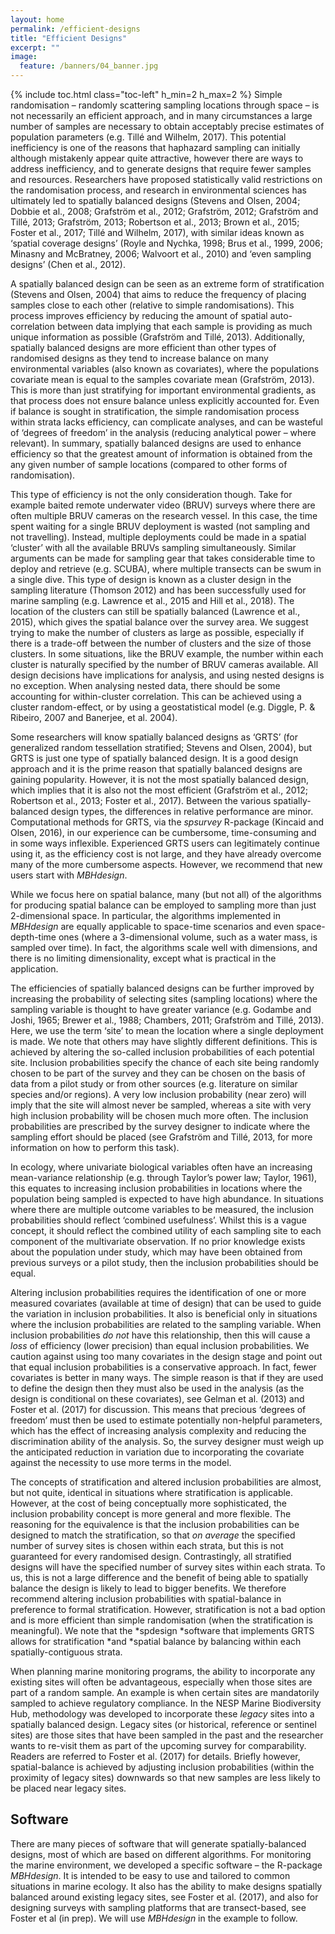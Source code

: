 ```yaml
---
layout: home
permalink: /efficient-designs
title: "Efficient Designs"
excerpt: ""
image:
  feature: /banners/04_banner.jpg
---
```

{% include toc.html class="toc-left" h_min=2 h_max=2 %}
Simple randomisation – randomly scattering sampling locations through space – is not necessarily an efficient approach, and in many circumstances a large number of samples are necessary to obtain acceptably precise estimates of population parameters (e.g. Tillé and Wilhelm, 2017). This potential inefficiency is one of the reasons that haphazard sampling can initially although mistakenly appear quite attractive, however there are ways to address inefficiency, and to generate designs that require fewer samples and resources. Researchers have proposed statistically valid restrictions on the randomisation process, and research in environmental sciences has ultimately led to spatially balanced designs (Stevens and Olsen, 2004; Dobbie et al., 2008; Grafström et al., 2012; Grafström, 2012; Grafström and Tillé, 2013; Grafström, 2013; Robertson et al., 2013; Brown et al., 2015; Foster et al., 2017; Tillé and Wilhelm, 2017), with similar ideas known as ‘spatial coverage designs’ (Royle and Nychka, 1998; Brus et al., 1999, 2006; Minasny and McBratney, 2006; Walvoort et al., 2010) and ‘even sampling designs’ (Chen et al., 2012).

 

A spatially balanced design can be seen as an extreme form of stratification (Stevens and Olsen, 2004) that aims to reduce the frequency of placing samples close to each other (relative to simple randomisations). This process improves efficiency by reducing the amount of spatial auto-correlation between data implying that each sample is providing as much unique information as possible (Grafström and Tillé, 2013). Additionally, spatially balanced designs are more efficient than other types of randomised designs as they tend to increase balance on many environmental variables (also known as covariates), where the populations covariate mean is equal to the samples covariate mean (Grafström, 2013). This is more than just stratifying for important environmental gradients, as that process does not ensure balance unless explicitly accounted for. Even if balance is sought in stratification, the simple randomisation process within strata lacks efficiency, can complicate analyses, and can be wasteful of ‘degrees of freedom’ in the analysis (reducing analytical power – where relevant). In summary, spatially balanced designs are used to enhance efficiency so that the greatest amount of information is obtained from the any given number of sample locations (compared to other forms of randomisation).

 

This type of efficiency is not the only consideration though. Take for example baited remote underwater video (BRUV) surveys where there are often multiple BRUV cameras on the research vessel. In this case, the time spent waiting for a single BRUV deployment is wasted (not sampling and not travelling). Instead, multiple deployments could be made in a spatial ‘cluster’ with all the available BRUVs sampling simultaneously. Similar arguments can be made for sampling gear that takes considerable time to deploy and retrieve (e.g. SCUBA), where multiple transects can be swum  in a single dive. This type of design is known as a cluster design in the sampling literature (Thomson 2012) and has been successfully used for marine sampling (e.g. Lawrence et al., 2015 and Hill et al., 2018). The location of the clusters can still be spatially balanced (Lawrence et al., 2015), which gives the spatial balance over the survey area. We suggest trying to make the number of clusters as large as possible, especially if there is a trade-off between the number of clusters and the size of those clusters. In some situations, like the BRUV example, the number within each cluster is naturally specified by the number of BRUV cameras available. All design decisions have implications for analysis, and using nested designs is no exception.  When analysing nested data, there should be some accounting for within-cluster correlation.  This can be achieved using a cluster random-effect, or by using a geostatistical model (e.g. Diggle, P. & Ribeiro, 2007 and Banerjee, et al. 2004).

 

Some researchers will know spatially balanced designs as ‘GRTS’ (for generalized random tessellation stratified; Stevens and Olsen, 2004), but GRTS is just one type of spatially balanced design. It is a good design approach and it is the prime reason that spatially balanced designs are gaining popularity. However, it is not the most spatially balanced design, which implies that it is also not the most efficient (Grafström et al., 2012; Robertson et al., 2013; Foster et al., 2017). Between the various spatially-balanced design types, the differences in relative performance are minor. Computational methods for GRTS, via the *spsurvey* R-package (Kincaid and Olsen, 2016), in our experience can be cumbersome, time-consuming and in some ways inflexible. Experienced GRTS users can legitimately continue using it, as the efficiency cost is not large, and they have already overcome many of the more cumbersome aspects. However, we recommend that new users start with *MBHdesign*.

 

While we focus here on spatial balance, many (but not all) of the algorithms for producing spatial balance can be employed to sampling more than just 2-dimensional space. In particular, the algorithms implemented in *MBHdesign* are equally applicable to space-time scenarios and even space-depth-time ones (where a 3-dimensional volume, such as a water mass, is sampled over time). In fact, the algorithms scale well with dimensions, and there is no limiting dimensionality, except what is practical in the application.

 

The efficiencies of spatially balanced designs can be further improved by increasing the probability of selecting sites (sampling locations) where the sampling variable is thought to have greater variance (e.g. Godambe and Joshi, 1965; Brewer et al., 1988; Chambers, 2011; Grafström and Tillé, 2013). Here, we use the term ‘site’ to mean the location where a single deployment is made. We note that others may have slightly different definitions. This is achieved by altering the so-called inclusion probabilities of each  potential site. Inclusion probabilities specify the chance of each site being randomly chosen to be part of the survey and they can be chosen on the basis of data from a pilot study or from other sources (e.g. literature on similar species and/or regions). A very low inclusion probability (near zero) will imply that the site will almost never be sampled, whereas a site with very high inclusion probability will be chosen much more often. The inclusion probabilities are prescribed by the survey designer to indicate where the sampling effort should be placed (see Grafström and Tillé, 2013, for more information on how to perform this task).

 

In ecology, where univariate biological variables often have an increasing mean-variance relationship (e.g. through Taylor’s power law; Taylor, 1961), this equates to increasing inclusion probabilities in locations where the population being sampled is expected to have high abundance. In situations where there are multiple outcome variables to be measured, the inclusion probabilities should reflect ‘combined usefulness’. Whilst this is a vague concept, it should reflect the combined utility of each sampling site to each component of the multivariate observation. If no prior knowledge exists about the population under study, which may have been obtained from previous surveys or a pilot study, then the inclusion probabilities should be equal.

 

Altering inclusion probabilities requires the identification of one or more measured covariates (available at time of design) that can be used to guide the variation in inclusion probabilities. It also is beneficial only in situations where the inclusion probabilities are related to the sampling variable. When inclusion probabilities *do not* have this relationship, then this will cause a *loss* of efficiency (lower precision) than equal inclusion probabilities. We caution against using too many covariates in the design stage and point out that equal inclusion probabilities is a conservative approach. In fact, fewer covariates is better in many ways. The simple reason is that if they are used to define the design then they must also be used in the analysis (as the design is conditional on these covariates), see Gelman et al. (2013) and Foster et al. (2017) for discussion. This means that precious ‘degrees of freedom’ must then be used to estimate potentially non-helpful parameters, which has the effect of increasing analysis complexity and reducing the discrimination ability of the analysis. So, the survey designer must weigh up the anticipated reduction in variation due to incorporating the covariate against the necessity to use more terms in the model.

 

The concepts of stratification and altered inclusion probabilities are almost, but not quite, identical in situations where stratification is applicable. However, at the cost of being conceptually more sophisticated, the inclusion probability concept is more general and more flexible. The reasoning for the equivalence is that the inclusion probabilities can be designed to match the stratification, so that *on average* the specified number of survey sites is chosen within each strata, but this is not guaranteed for every randomised design. Contrastingly, all stratified designs will have the specified number of survey sites within each strata. To us, this is not a large difference and the benefit of being able to spatially balance the design is likely to lead to bigger benefits. We therefore recommend altering inclusion probabilities with spatial-balance in preference to formal stratification. However, stratification is not a bad option and is more efficient than simple randomisation (when the stratification is meaningful). We note that the *spdesign *software that implements GRTS allows for stratification *and *spatial balance by balancing within each spatially-contiguous strata.

 

When planning marine monitoring programs, the ability to incorporate any existing sites will often be advantageous, especially when those sites are part of a random sample. An example is when certain sites are mandatorily sampled to achieve regulatory compliance. In the NESP Marine Biodiversity Hub, methodology was developed to incorporate these *legacy* sites into a spatially balanced design. Legacy sites (or historical, reference or sentinel sites) are those sites that have been sampled in the past and the researcher wants to re-visit them as part of the upcoming survey for comparability. Readers are referred to Foster et al. (2017) for details. Briefly however, spatial-balance is achieved by adjusting inclusion probabilities (within the proximity of legacy sites) downwards so that new samples are less likely to be placed near legacy sites.

## Software

There are many pieces of software that will generate spatially-balanced designs, most of which are based on different algorithms. For monitoring the marine environment, we developed a specific software – the R-package *MBHdesign*. It is intended to be easy to use and tailored to common situations in marine ecology. It also has the ability to make designs spatially balanced around existing legacy sites, see Foster et al. (2017), and also for designing surveys with sampling platforms that are transect-based, see Foster et al (in prep). We will use *MBHdesign* in the example to follow.
